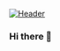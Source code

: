 [![Header](https://raw.githubusercontent.com/MartinHeinz/<OWNER>/<OWNER>/readme_header.png "Header")](https://some-url.dev/)

### Hi there 👋

<!--
**douglasnacl/DouglasNaCl** is a ✨ _special_ ✨ repository because its `README.md` (this file) appears on your GitHub profile.

Here are some ideas to get you started:

- 🔭 I’m currently working on ...
- 🌱 I’m currently learning ...
- 👯 I’m looking to collaborate on ...
- 🤔 I’m looking for help with ...
- 💬 Ask me about ...
- 📫 How to reach me: ...
- 😄 Pronouns: ...
- ⚡ Fun fact: ...
-->
